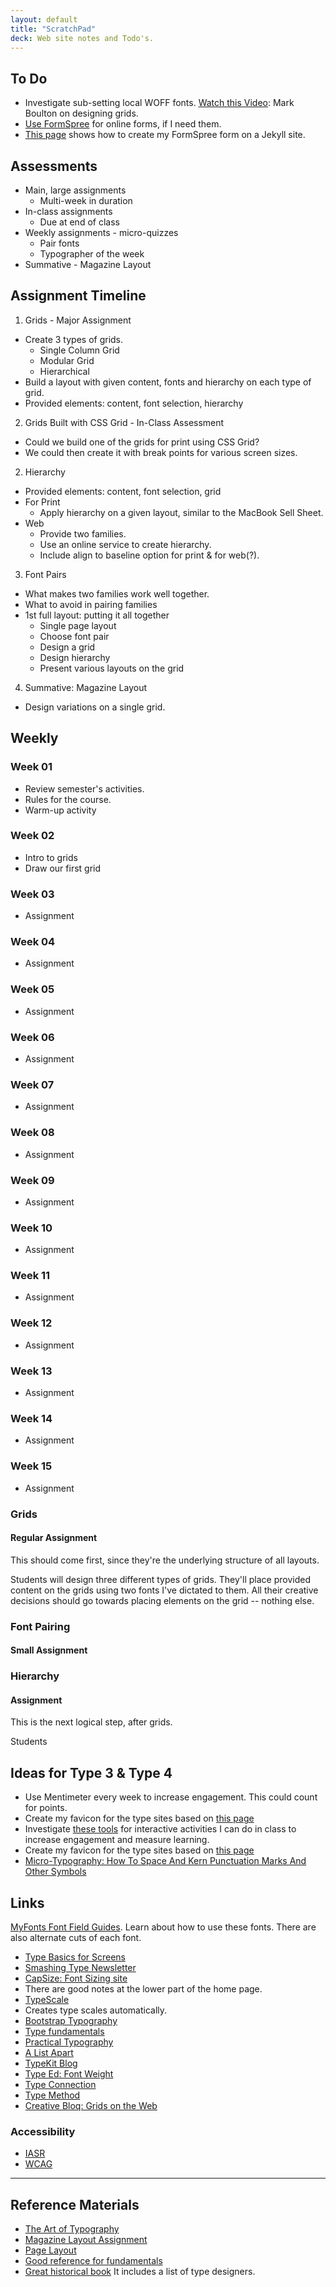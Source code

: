 ```yaml
---
layout: default
title: "ScratchPad"
deck: Web site notes and Todo's.
---
```


## To Do

- Investigate sub-setting local WOFF fonts.
[Watch this Video](https://vimeo.com/239782886): Mark Boulton on designing grids.
- [Use FormSpree](https://formspree.io/) for online forms, if I need them.
- [This page](https://blog.webjeda.com/jekyll-snippets/) shows how to create my FormSpree form on a Jekyll site.

## Assessments

- Main, large assignments
  - Multi-week in duration
- In-class assignments
  - Due at end of class
- Weekly assignments - micro-quizzes
  - Pair fonts
  - Typographer of the week
- Summative - Magazine Layout

## Assignment Timeline

1. Grids - Major Assignment
- Create 3 types of grids.
  - Single Column Grid
  - Modular Grid
  - Hierarchical
- Build a layout with given content, fonts and hierarchy on each type of grid.
- Provided elements: content, font selection, hierarchy
2. Grids Built with CSS Grid - In-Class Assessment
- Could we build one of the grids for print using CSS Grid?
- We could then create it with break points for various screen sizes.
2. Hierarchy
- Provided elements: content, font selection, grid
- For Print
  - Apply hierarchy on a given layout, similar to the MacBook Sell Sheet.
- Web
  - Provide two families.
  - Use an online service to create hierarchy.
  - Include align to baseline option for print & for web(?).
3. Font Pairs
- What makes two families work well together.
- What to avoid in pairing families
- 1st full layout: putting it all together
  - Single page layout
  - Choose font pair
  - Design a grid
  - Design hierarchy
  - Present various layouts on the grid
4. Summative: Magazine Layout
- Design variations on a single grid.

## Weekly

### Week 01

- Review semester's activities.
- Rules for the course.
- Warm-up activity

### Week 02

- Intro to grids
- Draw our first grid

### Week 03

- Assignment

### Week 04

- Assignment

### Week 05

- Assignment

### Week 06

- Assignment

### Week 07

- Assignment

### Week 08

- Assignment

### Week 09

- Assignment

### Week 10

- Assignment

### Week 11

- Assignment

### Week 12

- Assignment

### Week 13

- Assignment

### Week 14

- Assignment

### Week 15

- Assignment



### Grids
#### Regular Assignment

This should come first, since they're the underlying structure of all layouts.

Students will design three different types of grids. They'll place provided content on the grids using two fonts I've dictated to them. All their creative decisions should go towards placing elements on the grid -- nothing else.

### Font Pairing
#### Small Assignment



### Hierarchy
#### Assignment

This is the next logical step, after grids.

Students



## Ideas for Type 3 & Type 4

- Use Mentimeter every week to increase engagement. This could count for points.
- Create my favicon for the type sites based on [this page](https://evilmartians.com/chronicles/how-to-favicon-in-2021-six-files-that-fit-most-needs)
- Investigate [these tools](https://www.algonquincollege.com/lts/top-tools/) for interactive activities I can do in class to increase engagement and measure learning.
- Create my favicon for the type sites based on [this page](https://evilmartians.com/chronicles/how-to-favicon-in-2021-six-files-that-fit-most-needs)
- [Micro-Typography: How To Space And Kern Punctuation Marks And Other Symbols](https://www.smashingmagazine.com/2020/05/micro-typography-space-kern-punctuation-marks-symbols/)

## Links

[MyFonts Font Field Guides](https://www.myfonts.com/content/font-field-guide). Learn about how to use these fonts. There are also alternate cuts of each font.

- [Type Basics for Screens](https://www.smashingmagazine.com/2018/06/reference-guide-typography-mobile-web-design/)
- [Smashing Type Newsletter](https://mailchi.mp/smashingmagazine/smashing-newsletter-298-web-typography?e=db00feeaa2)
- [CapSize: Font Sizing site](https://seek-oss.github.io/capsize/)
- There are good notes at the lower part of the home page.
- [TypeScale](https://type-scale.com)
- Creates type scales automatically.
- [Bootstrap Typography](https://getbootstrap.com/docs/3.3/css/)
- [Type fundamentals](https://cssclass.com/2020/05/18/css-basics-for-typography/)
- [Practical Typography](https://practicaltypography.com/)
- [A List Apart](https://alistapart.com/article/how-we-read/)
- [TypeKit Blog](https://blog.typekit.com/)
- [Type Ed: Font Weight](https://type-ed.com/resources/rag-right/2017/11/13/font-weight-size)
- [Type Connection](http://www.typeconnection.com/index.php)
- [Type Method](https://type.method.ac/)
- [Creative Bloq: Grids on the Web](https://www.creativebloq.com/web-design/grid-theory-41411345)

### Accessibility

- [IASR](https://www.aoda.ca/what-is-the-integrated-accessibility-standards-regulation-iasr/)
- [WCAG](https://www.w3.org/TR/WCAG20/)

----

## Reference Materials

- [The Art of Typography](https://learning.oreilly.com/library/view/the-art-of/9781315301532/)
- [Magazine Layout Assignment](https://learning.oreilly.com/library/view/the-type-project/9780136816034/ch34.xhtml#ch34)
- [Page Layout](https://learning.oreilly.com/library/view/lessons-in-typography/9780133993738/ch05.html)
- [Good reference for fundamentals](https://learning.oreilly.com/library/view/design-elements-typography/9781592537679/)
- [Great historical book](https://learning.oreilly.com/library/view/typography-referenced/9781592537020/) It includes a list of type designers.
